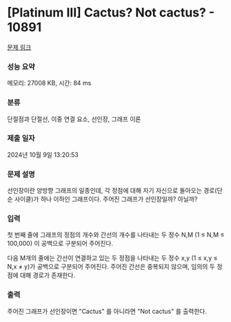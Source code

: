 # [Platinum III] Cactus? Not cactus? - 10891 

[문제 링크](https://www.acmicpc.net/problem/10891) 

### 성능 요약

메모리: 27008 KB, 시간: 84 ms

### 분류

단절점과 단절선, 이중 연결 요소, 선인장, 그래프 이론

### 제출 일자

2024년 10월 9일 13:20:53

### 문제 설명

<p>선인장이란 양방향 그래프의 일종인데, 각 정점에 대해 자기 자신으로 돌아오는 경로(단순 사이클)가 하나 이하인 그래프이다. 주어진 그래프가 선인장일까? 아닐까?</p>

### 입력 

 <p>첫 번째 줄에 그래프의 정점의 개수와 간선의 개수를 나타내는 두 정수 N,M (1 ≤ N,M ≤ 100,000) 이 공백으로 구분되어 주어진다.</p>

<p>다음 M개의 줄에는 간선이 연결하고 있는 두 정점을 나타내는 두 정수 x,y (1 ≤ x,y ≤ N,x ≠ y)가 공백으로 구분되어 주어진다. 주어진 간선은 중복되지 않으며, 임의의 두 정점에 대해 경로가 존재한다.</p>

### 출력 

 <p>주어진 그래프가 선인장이면 "Cactus" 를 아니라면 "Not cactus" 를 출력한다.</p>

